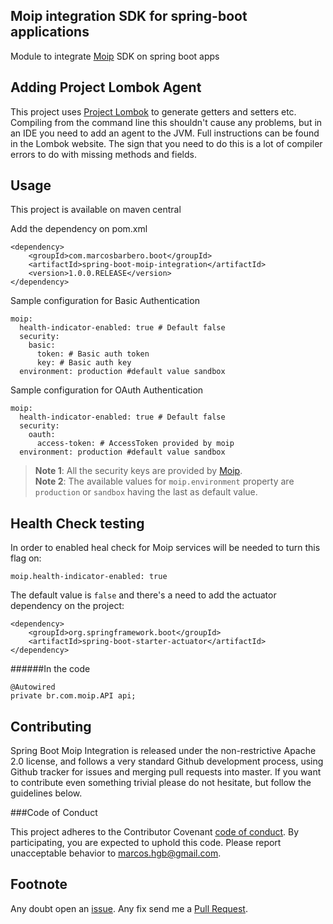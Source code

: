 Moip integration SDK for spring-boot applications
---
Module to integrate [Moip](https://moip.com.br/) SDK on spring boot apps

Adding Project Lombok Agent
---

This project uses [Project Lombok](http://projectlombok.org/features/index.html)
to generate getters and setters etc. Compiling from the command line this
shouldn't cause any problems, but in an IDE you need to add an agent
to the JVM. Full instructions can be found in the Lombok website. The
sign that you need to do this is a lot of compiler errors to do with
missing methods and fields.

Usage
----
This project is available on maven central

Add the dependency on pom.xml
```
<dependency>
    <groupId>com.marcosbarbero.boot</groupId>
    <artifactId>spring-boot-moip-integration</artifactId>
    <version>1.0.0.RELEASE</version>
</dependency>
```

Sample configuration for Basic Authentication

```
moip:
  health-indicator-enabled: true # Default false
  security:
    basic:
      token: # Basic auth token
      key: # Basic auth key
  environment: production #default value sandbox
```

Sample configuration for OAuth Authentication

```
moip:
  health-indicator-enabled: true # Default false
  security:
    oauth:
      access-token: # AccessToken provided by moip
  environment: production #default value sandbox
```

>**Note 1**: All the security keys are provided by  [Moip](https://moip.com.br/).  
>**Note 2**: The available values for `moip.environment` property are `production` or `sandbox` having the last as default value.  

Health Check testing
---
In order to enabled heal check for Moip services will be needed to turn this flag on:

``` 
moip.health-indicator-enabled: true
```

The default value is `false` and there's a need to add the actuator dependency on the project:

```
<dependency>
    <groupId>org.springframework.boot</groupId>
    <artifactId>spring-boot-starter-actuator</artifactId>
</dependency>
```

######In the code
```
@Autowired
private br.com.moip.API api;
```

Contributing
---

Spring Boot Moip Integration is released under the non-restrictive Apache 2.0 license,
and follows a very standard Github development process, using Github tracker for issues
and merging pull requests into master. If you want to contribute even something trivial
please do not hesitate, but follow the guidelines below.

###Code of Conduct

This project adheres to the Contributor Covenant [code of conduct](https://github.com/marcosbarbero/spring-boot-moip-integration/blob/master/docs/code-of-conduct.adoc).
By participating, you are expected to uphold this code. Please report unacceptable behavior to marcos.hgb@gmail.com.

Footnote
---
Any doubt open an [issue](https://github.com/marcosbarbero/spring-boot-moip-integration/issues).
Any fix send me a [Pull Request](https://github.com/marcosbarbero/spring-boot-moip-integration/pulls).
